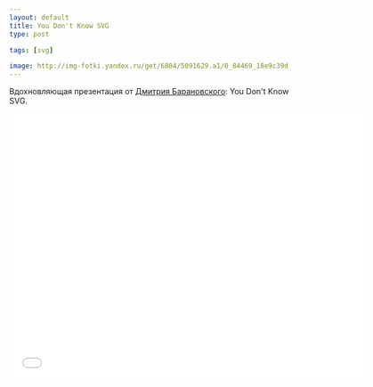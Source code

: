 ```yaml
---
layout: default
title: You Don't Know SVG
type: post

tags: [svg]

image: http://img-fotki.yandex.ru/get/6804/5091629.a1/0_84469_18e9c39d_orig
---
```


Вдохновляющая презентация от <a href="https://twitter.com/DmitryBaranovsk">Дмитрия Барановского</a>: You Don't Know SVG.<!--more-->

<iframe width="640" height="480" src="//www.youtube.com/embed/SeLOt_BRAqc" frameborder="0" allowfullscreen></iframe>
